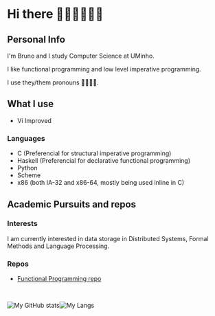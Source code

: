 # Hi there 👋:sparkles::blush::rainbow_flag::sparkles:

## Personal Info

I'm Bruno and I study Computer Science at UMinho.

I like functional programming and low level imperative programming.

I use they/them pronouns 🏳️‍🌈:transgender_flag:.

## What I use

* Vi Improved

### Languages

* C (Preferencial for structural imperative programming)
* Haskell (Preferencial for declarative functional programming)
* Python
* Scheme
* x86 (both IA-32 and x86-64, mostly being used inline in C)

## Academic Pursuits and repos

### Interests
I am currently interested in data storage in Distributed Systems, Formal Methods and Language Processing.

### Repos

 * [Functional Programming repo](https://github.com/greybrunix/pf2022)

<br/>

![My GitHub stats](https://github-readme-stats.vercel.app/api?username=greybrunix&count_private=true&show_icons=true&theme=synthwave)![My Langs](https://github-readme-stats.vercel.app/api/top-langs/?username=greybrunix&layout=compact&theme=synthwave&hide=java)

